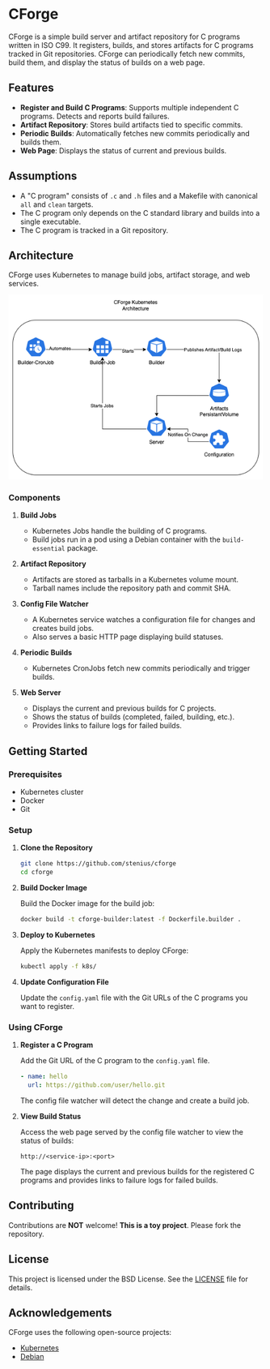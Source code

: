 # CForge

CForge is a simple build server and artifact repository for C programs written in ISO C99. It registers, builds, and stores artifacts for C programs tracked in Git repositories. CForge can periodically fetch new commits, build them, and display the status of builds on a web page.


## Features

- **Register and Build C Programs**: Supports multiple independent C programs. Detects and reports build failures.
- **Artifact Repository**: Stores build artifacts tied to specific commits.
- **Periodic Builds**: Automatically fetches new commits periodically and builds them.
- **Web Page**: Displays the status of current and previous builds.

## Assumptions

- A "C program" consists of `.c` and `.h` files and a Makefile with canonical `all` and `clean` targets.
- The C program only depends on the C standard library and builds into a single executable.
- The C program is tracked in a Git repository.

## Architecture

CForge uses Kubernetes to manage build jobs, artifact storage, and web services.

![Kubernetes Architecture](docs/kubernetes_arch.png?raw=true)

### Components

1. **Build Jobs**
   - Kubernetes Jobs handle the building of C programs.
   - Build jobs run in a pod using a Debian container with the `build-essential` package.

2. **Artifact Repository**
   - Artifacts are stored as tarballs in a Kubernetes volume mount.
   - Tarball names include the repository path and commit SHA.

3. **Config File Watcher**
   - A Kubernetes service watches a configuration file for changes and creates build jobs.
   - Also serves a basic HTTP page displaying build statuses.

4. **Periodic Builds**
   - Kubernetes CronJobs fetch new commits periodically and trigger builds.

5. **Web Server**
   - Displays the current and previous builds for C projects.
   - Shows the status of builds (completed, failed, building, etc.).
   - Provides links to failure logs for failed builds.

## Getting Started

### Prerequisites

- Kubernetes cluster
- Docker
- Git

### Setup

1. **Clone the Repository**

   ```sh
   git clone https://github.com/stenius/cforge
   cd cforge
   ```

2. **Build Docker Image**

   Build the Docker image for the build job:

   ```sh
   docker build -t cforge-builder:latest -f Dockerfile.builder .
   ```

3. **Deploy to Kubernetes**

   Apply the Kubernetes manifests to deploy CForge:

   ```sh
   kubectl apply -f k8s/
   ```

4. **Update Configuration File**

   Update the `config.yaml` file with the Git URLs of the C programs you want to register.


### Using CForge

1. **Register a C Program**

   Add the Git URL of the C program to the `config.yaml` file.

   ```yaml
   - name: hello
     url: https://github.com/user/hello.git
   ```

   The config file watcher will detect the change and create a build job.

2. **View Build Status**

   Access the web page served by the config file watcher to view the status of builds:

   ```
   http://<service-ip>:<port>
   ```

   The page displays the current and previous builds for the registered C programs and provides links to failure logs for failed builds.

## Contributing

Contributions are **NOT** welcome! **This is a toy project**. Please fork the repository.

## License

This project is licensed under the BSD License. See the [LICENSE](LICENSE) file for details.

## Acknowledgements

CForge uses the following open-source projects:

- [Kubernetes](https://kubernetes.io/)
- [Debian](https://www.debian.org/)
